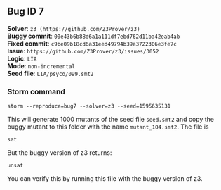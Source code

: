 ## Bug ID 7

**Solver**: `z3 (https://github.com/Z3Prover/z3)`
<br>
**Buggy commit**: `00e43b6b88d6a1a111df7ebd762d11ba42eab4ab`
<br>
**Fixed commit**: `c9be09b18cd6a31eed49794b39a3722306e3fe7c`
<br>
**Issue**: `https://github.com/Z3Prover/z3/issues/3052`
<br>
**Logic**: `LIA`
<br>
**Mode**: `non-incremental`
<br>
**Seed file**: `LIA/psyco/099.smt2`

### Storm command

```
storm --reproduce=bug7 --solver=z3 --seed=1595635131
```

This will generate 1000 mutants of the seed file `seed.smt2` and copy the buggy mutant to this folder with the
name `mutant_104.smt2`. The file is

```
sat
``` 

But the buggy version of z3 returns:

```
unsat
``` 

You can verify this by running this file with the buggy version of z3. 


